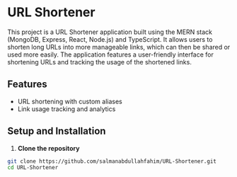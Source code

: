 # URL Shortener

This project is a URL Shortener application built using the MERN stack (MongoDB, Express, React, Node.js) and TypeScript. It allows users to shorten long URLs into more manageable links, which can then be shared or used more easily. The application features a user-friendly interface for shortening URLs and tracking the usage of the shortened links.

## Features

- URL shortening with custom aliases
- Link usage tracking and analytics

## Setup and Installation

1. **Clone the repository**

```bash
git clone https://github.com/salmanabdullahfahim/URL-Shortener.git
cd URL-Shortener
```
